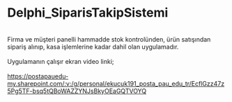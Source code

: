 # Delphi_SiparisTakipSistemi
 <br>Firma ve müşteri panelli hammadde stok kontrolünden, ürün satışından sipariş alınıp, kasa işlemlerine kadar dahil olan uygulamadır.</br>
<br> Uygulamanın çalışır ekran video linki; </br>
<br>https://postapauedu-my.sharepoint.com/:v:/g/personal/ekucuk191_posta_pau_edu_tr/EcflGzz47z5Pg5TF-bsq5tQBoWAZZYNJsBkyOEaGQTVOYQ </br>
